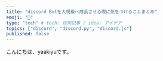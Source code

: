 ```yaml
---
title: "discord Botを大規模へ成長させる際に気をつけることまとめ"
emoji: "📝"
type: "tech" # tech: 技術記事 / idea: アイデア
topics: ["discord", "discord.py", "discord.js"]
published: false
---
```

こんにちは、yaakiyuです。